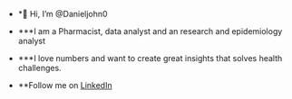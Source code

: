 - *👋 Hi, I’m @Danieljohn0

- ***I am a Pharmacist, data analyst and an research and epidemiology analyst
- ***I love numbers and want to create great insights that solves health challenges.
- **Follow me on [LinkedIn](https://www.linkedin.com/in/danieljohnie/)
<!---
Danieljohn0/Danieljohn0 is a ✨ special ✨ repository because its `README.md` (this file) appears on your GitHub profile.
You can click the Preview link to take a look at your changes.
--->
